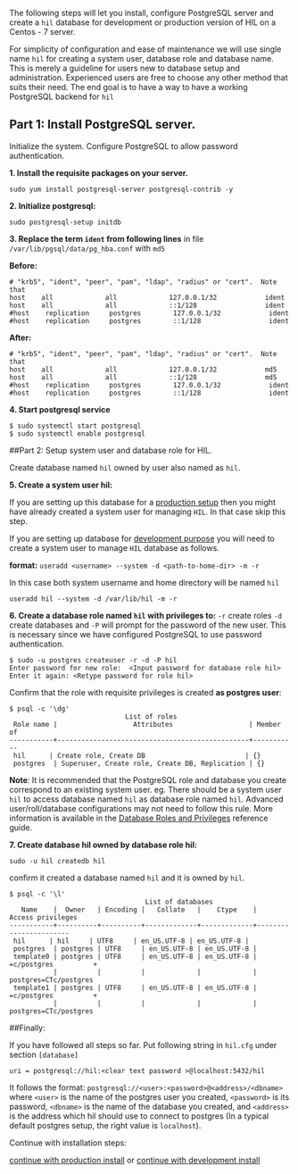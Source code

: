 
The following steps will let you install, configure PostgreSQL server and
create a `hil` database for development or production version of HIL on a
Centos - 7 server.

For simplicity of configuration and ease of maintenance we will use 
single name `hil` for creating a system user, database role and database name.
This is merely a guideline for users new to database setup and administration.
Experienced users are free to choose any other method that suits their need.
The end goal is to have a way to have a working PostgreSQL backend for `hil`

## Part 1: Install PostgreSQL server. 

Initialize the system. Configure PostgreSQL to allow password authentication.

**1. Install the requisite packages on your server.**

```
sudo yum install postgresql-server postgresql-contrib -y
```

**2. Initialize postgresql:**

```
sudo postgresql-setup initdb
```

**3. Replace the term `ident` from following lines**
in file `/var/lib/pgsql/data/pg_hba.conf` with `md5`

**Before:**

```
# "krb5", "ident", "peer", "pam", "ldap", "radius" or "cert".  Note that
host    all             all             127.0.0.1/32            ident
host    all             all             ::1/128                 ident
#host    replication     postgres        127.0.0.1/32            ident
#host    replication     postgres        ::1/128                 ident
```

**After:**

```
# "krb5", "ident", "peer", "pam", "ldap", "radius" or "cert".  Note that
host    all             all             127.0.0.1/32            md5
host    all             all             ::1/128                 md5
#host    replication     postgres        127.0.0.1/32            ident
#host    replication     postgres        ::1/128                 ident
```

**4. Start postgresql service**

```
$ sudo systemctl start postgresql
$ sudo systemctl enable postgresql
```

##Part 2: Setup system user and database role for HIL.

Create database named `hil` owned by user also named as `hil`.

**5. Create a system user hil:**

If you are setting up this database for a [production setup](INSTALL.html)
then you might have already created a system user for managing `HIL`. In that case skip this 
step.

If you are setting up database for [development purpose](INSTALL-devel.html)
you will need to create a system user to manage `HIL` database as follows.

**format:** `useradd <username> --system -d <path-to-home-dir> -m -r `

In this case both system username and home directory will be named `hil`

```
useradd hil --system -d /var/lib/hil -m -r
```

**6. Create a database role named `hil` with privileges to:**
 `-r` create roles
 `-d` create databases and 
 `-P` will prompt for the password of the new user. 
This is necessary since we have configured PostgreSQL to use password authentication.

```
$ sudo -u postgres createuser -r -d -P hil
Enter password for new role:  <Input password for database role hil>
Enter it again: <Retype password for role hil>
```

Confirm that the role with requisite privileges is created **as postgres user**:

```
$ psql -c '\dg'
                             List of roles
 Role name |                   Attributes                   | Member of 
-----------+------------------------------------------------+-----------
 hil      | Create role, Create DB                         | {}
 postgres  | Superuser, Create role, Create DB, Replication | {}
```

**Note**: It is recommended that the PostgreSQL role and database you create correspond to an existing system user. 
eg. There should be a system user `hil` to access database named `hil` as database role named `hil`.
Advanced user/roll/database configurations may not need to follow this rule.  More information is available in the [Database Roles and Privileges](https://www.postgresql.org/docs/9.0/static/user-manag.html) reference guide.


**7. Create database hil owned by database role hil:**

```
sudo -u hil createdb hil
```

confirm it created a database named `hil` and it is owned by `hil`.

```
$ psql -c '\l'
                                  List of databases
   Name    |  Owner   | Encoding |   Collate   |    Ctype    |   Access privileges   
-----------+----------+----------+-------------+-------------+-----------------------
 hil      | hil     | UTF8     | en_US.UTF-8 | en_US.UTF-8 | 
 postgres  | postgres | UTF8     | en_US.UTF-8 | en_US.UTF-8 | 
 template0 | postgres | UTF8     | en_US.UTF-8 | en_US.UTF-8 | =c/postgres          +
           |          |          |             |             | postgres=CTc/postgres
 template1 | postgres | UTF8     | en_US.UTF-8 | en_US.UTF-8 | =c/postgres          +
           |          |          |             |             | postgres=CTc/postgres
```

##Finally:

If you have followed all steps so far. 
Put following string in `hil.cfg` under section `[database]`

```
uri = postgresql://hil:<clear text password >@localhost:5432/hil
```

It follows the format: `postgresql://<user>:<password>@<address>/<dbname>`
where ``<user>`` is the name of the postgres user you created, ``<password>`` is
its password, ``<dbname>`` is the name of the database you created, and
``<address>`` is the address which hil should use to connect to postgres (In a
typical default postgres setup, the right value is ``localhost``).

Continue with installation steps:

[continue with production install](INSTALL.html)
or 
[continue with development install](INSTALL-devel.html)
